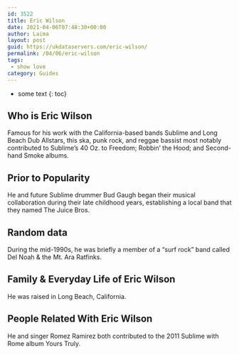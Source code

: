 ```yaml
---
id: 3522
title: Eric Wilson
date: 2021-04-06T07:48:30+00:00
author: Laima
layout: post
guid: https://ukdataservers.com/eric-wilson/
permalink: /04/06/eric-wilson
tags:
 - show love
category: Guides
---
```


* some text
{: toc}


## Who is Eric Wilson
                  
                  
                  
Famous for his work with the California-based bands Sublime and Long Beach Dub Allstars, this ska, punk rock, and reggae bassist most notably contributed to Sublime&#8217;s 40 Oz. to Freedom; Robbin&#8217; the Hood; and Second-hand Smoke albums.
                  
              
            
              
            
                
                
                
## Prior to Popularity
                  
                  
                  
He and future Sublime drummer Bud Gaugh began their musical collaboration during their late childhood years, establishing a local band that they named The Juice Bros.
                  
              
            
              
            
                
                
                
## Random data
                  
                  
                  
During the mid-1990s, he was briefly a member of a &#8220;surf rock&#8221; band called Del Noah & the Mt. Ara Ratfinks.
                  
              
            
              
            
                
                
                
## Family & Everyday Life of Eric Wilson
                  
                  
                  
He was raised in Long Beach, California.
                  
              
            
              
            
                
                
                
## People Related With Eric Wilson
                  
                  
                  
He and singer Romez Ramirez both contributed to the 2011 Sublime with Rome album Yours Truly.
                  
              
            
              
            
                
              
            
              
              
            
            
              
            
          
          
          